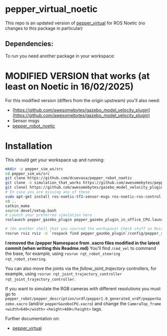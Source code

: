 # pepper_virtual_noetic
This repo is an updated version of [pepper_virtual](https://github.com/awesomebytes/pepper_virtual) for ROS Noetic (no changes to this package in particular)

## Dependencies:

To run you need another package in your workspace:

# MODIFIED VERSION that works (at least on Noetic in 16/02/2025)

For this modified version (differs from the origin upstream) you'll also need:
- [https://github.com/awesomebytes/gazebo_model_velocity_plugin](https://github.com/awesomebytes/gazebo_model_velocity_plugin)
- Sensor msgs
- [pepper_robot_noetic](https://github.com/dcuevasa/pepper_robot_noetic)


# Installation
This should get your workspace up and running:
```bash
mkdir -p pepper_sim_ws/src
cd pepper_sim_ws/src
git clone https://github.com/dcuevasa/pepper_robot_noetic
git clone -b simulation_that_works https://github.com/awesomebytes/pepper_virtual
git clone[ https://github.com/awesomebytes/gazebo_model_velocity_plugin](https://github.com/dcuevasa/pepper_virtual_noetic)
# In case you are missing any of these
sudo apt-get install ros-noetic-tf2-sensor-msgs ros-noetic-ros-control ros-noetic-ros-controllers ros-noetic-gazebo-ros ros-noetic-gazebo-ros-control ros-noetic-gazebo-plugins ros-noetic-controller-manager ros-noetic-ddynamic-reconfigure-python
cd ..
catkin_make
source devel/setup.bash
# Launch your preferred simulation here
roslaunch pepper_gazebo_plugin pepper_gazebo_plugin_in_office_CPU.launch

# (On another shell that you sourced the workspace) Check stuff on Rviz
rosrun rviz rviz -d `rospack find pepper_gazebo_plugin`/config/pepper_sensors.rviz
```

**I removed the /pepper Namespace from .xacro files modified in the latest commit (when writing this Readme.md)**
You'll find `/cmd_vel` to command the base, for example, using `rosrun rqt_robot_steering rqt_robot_steering`.

You can also move the joints via the *follow_joint_trajectory* controllers, for example, using `rosrun
rqt_joint_trajectory_controller rqt_joint_trajectory_controller`.

If you want to simulate the RGB cameras with different resolutions you must go to `pepper_robot/pepper_description/urdf/pepper1.0_generated_urdf/pepperGazebo.xacro` (and/or `pepperGazeboCPU.xacro`) and change the `CameraTop_frame` `<width>640</width>` `<height>480</height>` tags. 

Further documentation on:
- [pepper_virtual](https://github.com/awesomebytes/pepper_virtual)
